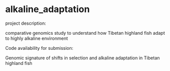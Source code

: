 # alkaline_adaptation

project description:

comparative genomics study to understand how Tibetan highland fish adapt to highly alkaline environment

Code availability for submission:

Genomic signature of shifts in selection and alkaline adaptation in Tibetan highland fish



